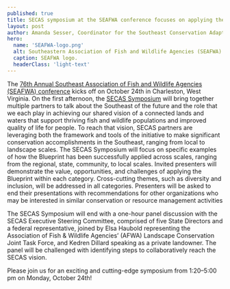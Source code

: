 ```yaml
---
published: true
title: SECAS symposium at the SEAFWA conference focuses on applying the Southeast Conservation Blueprint across scales
layout: post
author: Amanda Sesser, Coordinator for the Southeast Conservation Adaptation Strategy
hero:
  name: 'SEAFWA-logo.png'
  alt: Southeastern Association of Fish and Wildlife Agencies (SEAFWA) logo.
  caption: SEAFWA logo.
  headerClass: 'light-text'
---
```

The [76th Annual Southeast Association of Fish and Wildlife Agencies (SEAFWA) conference](https://seafwa.org/conference/2022) kicks off on October 24th in Charleston, West Virginia. On the first afternoon, the [SECAS Symposium](https://seafwa.org/conference/2022) will bring together multiple partners to talk about the Southeast of the future and the role that we each play in achieving our shared vision of a connected lands and waters that support thriving fish and wildlife populations and improved quality of life for people. To reach that vision, SECAS partners are leveraging both the framework and tools of the initiative to make significant conservation accomplishments in the Southeast, ranging from local to landscape scales. The SECAS Symposium will focus on specific examples of how the Blueprint has been successfully applied across scales, ranging from the regional, state, community, to local scales.<!--more--> Invited presenters will demonstrate the value, opportunities, and challenges of applying the Blueprint within each category. Cross-cutting themes, such as diversity and inclusion, will be addressed in all categories. Presenters will be asked to end their presentations with recommendations for other organizations who may be interested in similar conservation or resource management activities

The SECAS Symposium will end with a one-hour panel discussion with the SECAS Executive Steering Committee, comprised of five State Directors and a federal representative, joined by Elsa Haubold representing the Association of Fish & Wildlife Agencies’ (AFWA) Landscape Conservation Joint Task Force, and Kedren Dillard speaking as a private landowner. The panel will be challenged with identifying steps to collaboratively reach the SECAS vision. 

Please join us for an exciting and cutting-edge symposium from 1:20–5:00 pm on Monday, October 24th!
